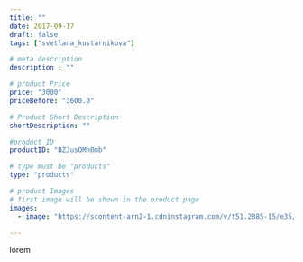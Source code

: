 ```yaml
---
title: ""
date: 2017-09-17
draft: false
tags: ["svetlana_kustarnikova"]

# meta description
description : ""

# product Price
price: "3000"
priceBefore: "3600.0"

# Product Short Description
shortDescription: ""

#product ID
productID: "BZJusOMh0mb"

# type must be "products"
type: "products"

# product Images
# first image will be shown in the product page
images:
  - image: "https://scontent-arn2-1.cdninstagram.com/v/t51.2885-15/e35/21879319_116916618978111_6715305594930069504_n.jpg?se=7&tp=1&_nc_ht=scontent-arn2-1.cdninstagram.com&_nc_cat=103&_nc_ohc=qAlBDcexllAAX-aTGT_&ccb=7-4&oh=92b2bfe40e63987ce365a71a2b9e8cc0&oe=6081B182&ig_cache_key=MTYwNjAyMDA5MTE3MzM1Nzk3OQ%3D%3D.2-ccb7-4"

---
```

lorem
